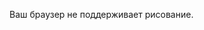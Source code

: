 
<html>
 <head>
  <title>canvas</title>
  <meta charset="utf-8">

  <canvas id="smile" width="3200" height="4200">
    <p>Ваш браузер не поддерживает рисование.</p>
  </canvas>

<script type="text/javascript">
    var myCanvas = document.getElementById('smile');

     var cxt = myCanvas.getContext('2d');


      // красим
      cxt.fillStyle = '#8ED6FF';
      cxt.fill();
      cxt.lineWidth = 1;
      cxt.strokeStyle = 'black';
      cxt.stroke();
 
    	 // Рисуем правый глаз 
    	 cxt.fillStyle='white';
     	 cxt.beginPath( );
    	 cxt.arc(640,310,8,0,Math.PI*2,true);
    	 cxt.closePath();
	 cxt.stroke();
    	 cxt.fill();
 
	 cxt.fillStyle='white';
     	 cxt.beginPath( );
    	 cxt.arc(600,310,8,0,Math.PI*2,true);
    	 cxt.closePath();
    	 cxt.stroke();
    	 cxt.fill();
    
    
	cxt.strokeStyle = 'black';
	cxt.moveTo(250,350);
	cxt.lineTo(650,350);
	cxt.lineTo(740,280);
	cxt.lineTo(560,280);
	cxt.lineTo(535,300);
	cxt.lineTo(250,300);
	cxt.lineTo(250,350);	
	cxt.stroke();
	
	cxt.strokeStyle = 'black';
	cxt.moveTo(250,300);
	cxt.lineTo(490,90);
	cxt.lineTo(740,280);
	cxt.stroke();
	

	cxt.strokeStyle = 'black';
	cxt.moveTo(650,280);
	cxt.lineTo(650,260);
	cxt.lineTo(350,260);
	cxt.lineTo(350,280);
	cxt.lineTo(330,300);
	cxt.stroke();
	
	cxt.strokeStyle = 'black';
	cxt.moveTo(500,280);
	cxt.lineTo(380,280);
	cxt.stroke();

	cxt.strokeStyle = 'black';
	cxt.moveTo(415,260);
	cxt.lineTo(415,185);
	cxt.lineTo(440,185);
	cxt.lineTo(440,260);
	cxt.stroke();

	cxt.strokeStyle = 'black';
	cxt.moveTo(440,235);
	cxt.lineTo(520,235);
	cxt.lineTo(520,260);
	cxt.stroke();

	
	cxt.strokeStyle = 'black';
	cxt.moveTo(440,235);
	cxt.lineTo(490,235);
	cxt.lineTo(490,120);
	cxt.stroke();

	


 
   
      


  </script>
 </head>
 <body>
</html>
